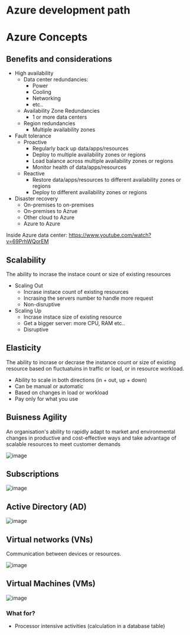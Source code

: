 # Azure development path
# Azure Concepts

## Benefits and considerations
- High availability
  - Data center redundancies:
    - Power
    - Cooling
    - Networking
    - etc..
  - Availability Zone Redundancies
    - 1 or more data centers
  - Region redundancies
    - Multiple availability zones
- Fault tolerance
  - Proactive
    - Regularly back up data/apps/resources
    - Deploy to multiple availability zones or regions
    - Load balance across multiple availability zones or regions
    - Monitor health of data/apps/resources
   - Reactive
     - Restore data/apps/resources to different availability zones or regions
     - Deploy to different availability zones or regions   
- Disaster recovery
   - On-premises to on-premises
   - On-premises to Azrue
   - Other cloud to Azure
   - Azure to Azure

Inside Azure data center:
https://www.youtube.com/watch?v=69PrhWQorEM

## Scalability
The ability to incrase the instace count or size of existing resources
- Scaling Out
  - Incrase instace count of existing resources
  - Incrasing the servers number to handle more request
  - Non-disruptive
- Scaling Up
  - Incrase instace size of existing resource
  - Get a bigger server: more CPU, RAM etc..
  - Disruptive

## Elasticity
The ability to incrase or decrase the instance count or size of existing resource based on fluctuatuins in traffic or load, or in resource workload.
- Ability to scale in both directions (in + out, up + down)
- Can be manual or automatic
- Based on changes in load or workload
- Pay only for what you use

## Buisness Agility
An organisation's ability to rapidly adapt to market and environmental changes in productive and cost-effective ways and take advantage of scalable resources to meet customer demands

![image](https://user-images.githubusercontent.com/48266482/219025849-5b7102c3-bbf0-4d3b-bccc-83ba499f78db.png)

## Subscriptions
![image](https://user-images.githubusercontent.com/48266482/219029871-a7872364-64e7-4f4c-beb7-8d4c7c251ee2.png)

## Active Directory (AD)
![image](https://user-images.githubusercontent.com/48266482/219032348-69efb058-5e15-4099-b2c9-54fc19522e51.png)

## Virtual networks (VNs)
Communication between devices or resources.

![image](https://user-images.githubusercontent.com/48266482/219034535-50b5217c-77f1-4966-86c5-fde8940883cd.png)

## Virtual Machines (VMs)
![image](https://user-images.githubusercontent.com/48266482/219035740-2f575e19-562c-4dd9-bd3d-5f0413823363.png)

### What for?
- Processor intensive activities (calculation in a database table)
